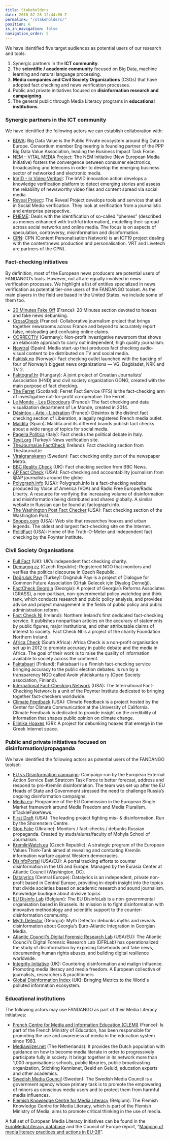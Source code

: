```yaml
---
title: Stakeholders
date: 2018-02-28 12:44:00 Z
permalink: "/stakeholders/"
position: 6
is_in_navigation: false
navigation_order: 5
---
```


We have identified five target audiences as potential users of our research and tools:
1.  Synergic partners in the **ICT community**.
2.  The **scientific / academic community** focused on Big Data, machine learning and natural language processing.
3.  **Media companies and Civil Society Organizations** (CSOs) that have adopted fact checking and news verification processes.
4.  Public and private initiatives focused on **disinformation research and campaigning**.
5.  The general public through Media Literacy programs in **educational institutions**.

### Synergic partners in the ICT community

We have identified the following actors we can establish collaboration with:

- [BDVA](http://www.bdva.eu): Big Data Value is the Public Private ecosystem around Big Data in Europe. Consortium member Engineering is founding partner of the PPP Big Data Value Association, leading the Business Impact Task Force.
- [NEM – VITAL MEDIA Project](https://nem-initiative.org/): The NEM Initiative (New European Media Initiative) fosters the convergence between consumer electronics, broadcasting and telecoms in order to develop the emerging business sector of networked and electronic media.
- [InVID - In Video Veritas!](https://www.invid-project.eu): The InVID innovation action develops a knowledge verification platform to detect emerging stories and assess the reliability of newsworthy video files and content spread via social media
- [Reveal Project](https://revealproject.eu): The Reveal Project develops tools and services that aid in Social Media verification. They look at verification from a journalistic and enterprise perspective.
- [PHEME](https://www.pheme.eu): Deals with the identification of so-called “phemes” (described as memes enhanced with truthful information), modelling their spread across social networks and online media. The focus is on aspects of speculation, controversy, misinformation and disinformation.
- [CPN](): CPN (Content Personalisation Network) is an ICT19 project dealing with the content/news production and personalisation. VRT and Livetech are partners of the CPN).

### Fact-checking initiatives

By definition, most of the European news producers are potential users of FANDANGO’s tools. However, not all are equally involved in news verification processes. We highlight a list of entities specialized in news verification as potential tier-one users of the FANDANGO toolset. As the main players in the field are based in the United States, we include some of them too.

- [20 Minutes Fake Off](https://www.20minutes.fr/societe/desintox/) (France): 20 Minutes section devoted to hoaxes and fake news debunking.
- [CrossCheck](https://crosscheck.firstdraftnews.org/france-en/) (France): Collaborative journalism project that brings together newsrooms across France and beyond to accurately report false, misleading and confusing online claims.
- [CORRECT!V](https://correctiv.org/en/correctiv/) (Germany): Non-profit investigative newsroom that shows an elaborate approach to carry out independent, high quality journalism.
- [Newtral](https://www.lasexta.com/programas/el-objetivo/) (Spain): Media start-up that produces fact checking audio-visual content to be distributed on TV and social media.
- [Faktisk.no](https://www.faktisk.no) (Norway): Fact checking outlet launched with the backing of four of Norway’s biggest news organizations — VG, Dagbladet, NRK and TV 2.
- [Faktograf.hr](https://faktograf.hr) (Hungary): A joint project of Croatian Journalists' Association (HND) and civil society organization GONG, created with the main purpose of fact checking.
- [The Ferret](https://theferret.scot) (Scotland): Ferret Fact Service (FFS) is the fact-checking arm of investigative not-for-profit co-operative The Ferret.
- [Le Monde - Les Décodeurs](https://www.lemonde.fr/les-decodeurs/) (France): The fact checking and data visualization department of Le Monde, created in 2014.
- [Désintox - Arte - Libération](http://www.liberation.fr/desintox,99721) (France): Désintox is the distinct fact checking section of Libération, a legally registered French media outlet.
- [Maldita](https://maldita.es) (Spain): Maldita and its different brands publish fact checks about a wide range of topics for social media.
- [Pagella Politica](https://pagellapolitica.it) (Italy): Fact checks the political debate in Italy.
- [Teyit.org](https://teyit.org/eng/) (Turkey): News verification site.
- [TheJournal.ie FactCheck](http://www.thejournal.ie/factcheck/news/) (Ireland): Fact checking section from TheJournal.ie
- [Viralgranskaren](https://www.metro.se/viralgranskaren) (Sweden): Fact checking entity part of the newspaper Metro.
- [BBC Reality Check](https://www.bbc.com/news/topics/cp7r8vgl2rgt/reality-check) (UK): Fact checking section from BBC News.
- [AP Fact Check](https://apnews.com/tag/APFactCheck) (USA): Fact-checking and accountability journalism from @AP journalists around the globe
- [Polygraph.info](https://www.polygraph.info) (USA): Polygraph.info is a fact-checking website produced by Voice of America (VOA) and Radio Free Europe/Radio Liberty. A resource for verifying the increasing volume of disinformation and misinformation being distributed and shared globally. A similar website in Russian can be found at factograph.info.
- [The Washington Post Fact Checker](https://www.washingtonpost.com/news/fact-checker) (USA): Fact checking section of the Washington Post.
- [Snopes.com](https://www.snopes.com) (USA): Web site that researches hoaxes and urban legends. The oldest and largest fact-checking site on the Internet.
- [PolitiFact](https://www.politifact.com) (USA): Home of the Truth-O-Meter and independent fact checking by the Poynter Institute.

### Civil Society Organisations

- [Full Fact](https://fullfact.org) (UK): UK’s independent fact checking charity.
- [Demagog.cz](https://demagog.cz) (Czech Republic): Registered NGO that monitors and verifies the political discourse in Czech Republic.
- [Doğruluk Payı](http://www.dogrulukpayi.com) (Turkey): Doğruluk Payı is a project of Dialogue for Common Future Association (Ortak Gelecek için Diyalog Derneği).
- [FactCheck Georgia](http://factcheck.ge/en/) (Georgia): A project of Georgia’s Reforms Associates (GRASS), a non-partisan, non-governmental policy watchdog and think tank, which conducts research and public policy analysis, and provides advice and project management in the fields of public policy and public administration reform. 
- [Fact Check NI](https://www.factcheckni.org) (Ireland): Northern Ireland’s first dedicated fact-checking service. It publishes nonpartisan articles on the accuracy of statements by public figures, major institutions, and other attributable claims of interest to society. Fact Check NI is a project of the charity Foundation Northern Ireland.
- [Africa Check]() (South Africa): Africa Check is a non-profit organisation set up in 2012 to promote accuracy in public debate and the media in Africa. The goal of their work is to raise the quality of information available to society across the continent.
- [Faktabaari](https://www.faktabaari.fi/in-english/) (Finland): Faktabaari is a Finnish fact-checking service bringing accuracy to the public election debates. Is run by a transparency NGO called Avoin yhteiskunta ry (Open Society association, Finland).
- [International Fact-Checking Network](https://ifcncodeofprinciples.poynter.org) (USA): The International Fact-Checking Network is a unit of the Poynter Institute dedicated to bringing together fact-checkers worldwide.
- [Climate Feedback](https://climatefeedback.org) (USA): Climate Feedback is a project hosted by the Center for Climate Communication at the University of California. Climate Feedback is dedicated to provide insight on the credibility of information that shapes public opinion on climate change.
- [Ellinika Hoaxes](http://ellinikahoaxes.gr ) (GR): A project for debunking hoaxes that emerge in the Greek Internet space.

### Public and private initiatives focused on disinformation/propaganda

We have identified the following actors as potential users of the FANDANGO toolset:

- [EU vs Disinformation campaign](https://euvsdisinfo.eu): Campaign run by the European External Action Service East Stratcom Task Force to better forecast, address and respond to pro-Kremlin disinformation. The team was set up after the EU Heads of State and Government stressed the need to challenge Russia’s ongoing disinformation campaigns. 
- [Media.eu](http://europa.eu/rapid/press-release_IP-18-1746_en.htm): Programme of the EU Commission in the European Single Market framework around Media Freedom and Media Pluralism. #TackleFakeNews.
- [First Draft](https://firstdraftnews.org) (USA): The leading project fighting mis- & disinformation. Run by the Shorenstein Centre.
- [Stop Fake](https://www.stopfake.org) (Ukraine): Monitors / fact-checks / debunks Russian propaganda. Created by studs/alums/faculty of Mohyla School of Journalism.
- [KremlinWatch.eu](http://www.kremlinwatch.eu) (Czech Republic): A strategic program of the European Values Think-Tank aimed at revealing and combating Kremlin information warfare against Western democracies.
- [DisinfoPortal](https://disinfoportal.org) (USA/EU): A portal tracking efforts to counter disinformation in the US and Europe. Managed by the Eurasia Center at Atlantic Council (Washington, DC).
- [Datalyrics](https://datalyrics.org/en/) (Central Europe): Datalyrics is an independent, private non-profit based in Central Europe, providing in-depth insight into the topics that divide societies based on academic research and sound journalism. Knowledge boutique about divisive topics
- [EU Disinfo Lab](http://disinfo.eu) (Belgium): The EU DisinfoLab is a non-governmental organisation based in Brussels. Its mission is to fight disinformation with innovative methodology and scientific support to the counter-disinformation community.
- [Myth Detector](http://www.mythdetector.ge/en) (Georgia): Myth Detector debunks myths and reveals disinformation about Georgia's Euro-Atlantic Integration in Georgian Media.
- [Atlantic Council's Digital Forensic Research Lab](https://www.digitalsherlocks.org) (USA/EU): The Atlantic Council’s Digital Forensic Research Lab (DFRLab) has operationalized the study of disinformation by exposing falsehoods and fake news, documenting human rights abuses, and building digital resilience worldwide.
- [Integrity Initiative](https://www.integrityinitiative.net) (UK): Countering disinformation and malign influence. Promoting media literacy and media freedom. A European collective of journalists, researchers & practitioners
- [Global Disinformation Index](https://www.disinformationindex.com) (UK): Bringing Metrics to the World's polluted information ecosystem.

### Educational institutions

The following actors may use FANDANGO as part of their Media Literacy initiatives:

- [French Centre for Media and Information Education (CLEMI)]() (France): Is part of the French Ministry of Education, has been responsible for promoting the use and awareness of media in the education system since 1983.
- [Mediawijzer.net](https://www.mediawijzer.net/about-mediawijzer-net/) (The Netherlands): It provides the Dutch population with guidance on how to become media literate in order to progressively participate fully in society. It brings together in its network more than 1,000 organisations: schools, public libraries, public broadcasting organization, Stichting Kennisnet, Beeld en Geluid, education experts and other academics.
- [Swedish Media Council](https://statensmedierad.se/ovrigt/inenglish.579.html) (Sweden): The Swedish Media Council is a government agency whose primary task is to promote the empowering of minors as conscious media users and to protect them from harmful media influences.
- [Flemish Knowledge Centre for Media Literacy](https://cjsm.be/media/themas/mediawijsheid/vlaams-kenniscentrum-voor-mediawijsheid) (Belgium): The Flemish Knowledge Centre for Media Literacy, which is part of the Flemish Ministry of Media, aims to promote critical thinking in the use of media.

A full set of European Media Literacy Initiatives can be found in the [EuroMediaLiteracy database](https://euromedialiteracy.eu/database.php) and the Council of Europe report, “[Mapping of media literacy practices and actions in EU-28](https://www.epra.org/news_items/mapping-of-media-literacy-prectices-and-actions-in-eu-28-eao-report)”.